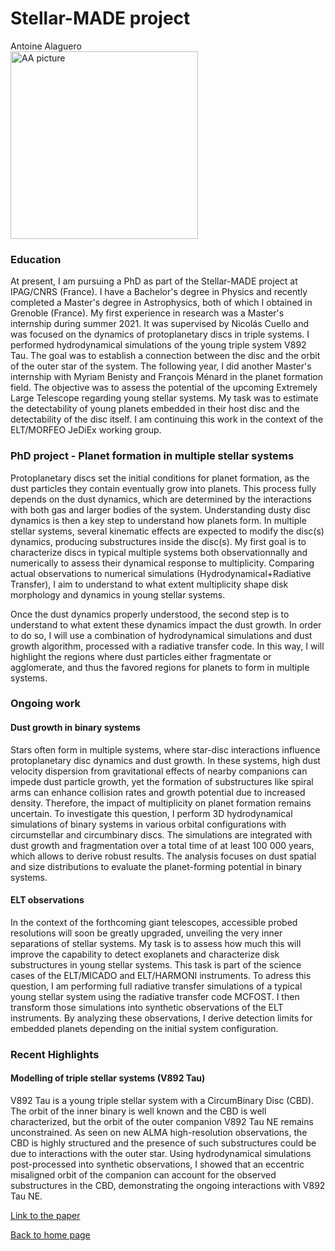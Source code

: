 # Stellar-MADE project

Antoine Alaguero  
<img src="https://nicolascuello.github.io/Stellar-MADE/images/photo_AA_2022.jpeg" alt="AA picture" width="300"/>

### Education

At present, I am pursuing a PhD as part of the Stellar-MADE project at IPAG/CNRS (France). I have a Bachelor's degree in Physics and recently completed a Master's degree in Astrophysics, both of which I obtained in Grenoble (France). 
My first experience in research was a Master's internship during summer 2021. It was supervised by Nicolás Cuello and was focused on the dynamics of protoplanetary discs in triple systems. I performed hydrodynamical simulations of the young triple system V892 Tau. The goal was to establish a connection between the disc and the orbit of the outer star of the system. 
The following year, I did another Master's internship with Myriam Benisty and François Ménard in the planet formation field. The objective was to assess the potential of the upcoming Extremely Large Telescope regarding young stellar systems. My task was to estimate the detectability of young planets embedded in their host disc and the detectability of the disc itself. I am continuing this work in the context of the ELT/MORFEO JeDiEx working group.

### PhD project - Planet formation in multiple stellar systems

Protoplanetary discs set the initial conditions for planet formation, as the dust particles they contain eventually grow into planets. This process fully depends on the dust dynamics, which are determined by the interactions with both gas and larger bodies of the system. Understanding dusty disc dynamics is then a key step to understand how planets form. In multiple stellar systems, several kinematic effects are expected to modify the disc(s) dynamics, producing substructures inside the disc(s). My first goal is to characterize discs in typical multiple systems both observationnally and numerically to assess their dynamical response to multiplicity. Comparing actual observations to numerical simulations (Hydrodynamical+Radiative Transfer), I aim to understand to what extent multiplicity shape disk morphology and dynamics in young stellar systems.

Once the dust dynamics properly understood, the second step is to understand to what extent these dynamics impact the dust growth. In order to do so, I will use a combination of hydrodynamical simulations and dust growth algorithm, processed with a radiative transfer code. In this way, I will highlight the regions where dust particles either fragmentate or agglomerate, and thus the favored regions for planets to form in multiple systems.


### Ongoing work

#### Dust growth in binary systems

Stars often form in multiple systems, where star-disc interactions influence protoplanetary disc dynamics and dust growth. In these systems, high dust velocity dispersion from gravitational effects of nearby companions can impede dust particle growth, yet the formation of substructures like spiral arms can enhance collision rates and growth potential due to increased density. Therefore, the impact of multiplicity on planet formation remains uncertain. To investigate this question, I perform 3D hydrodynamical simulations of binary systems in various orbital configurations with circumstellar and circumbinary discs. The simulations are integrated with dust growth and fragmentation over a total time of at least 100 000 years, which allows to derive robust results. The analysis focuses on dust spatial and size distributions to evaluate the planet-forming potential in binary systems. 

#### ELT observations

In the context of the forthcoming giant telescopes, accessible probed resolutions will soon be greatly upgraded, unveiling the very inner separations of stellar systems. My task is to assess how much this will improve the capability to detect exoplanets and characterize disk substructures in young stellar systems. This task is part of the science cases of the ELT/MICADO and ELT/HARMONI instruments. To adress this question, I am performing full radiative transfer simulations of a typical young stellar system using the radiative transfer code MCFOST. I then transform those simulations into synthetic observations of the ELT instruments. By analyzing these observations, I derive detection limits for embedded planets depending on the initial system configuration.


### Recent Highlights

#### Modelling of triple stellar systems (V892 Tau) 

V892 Tau is a young triple stellar system with a CircumBinary Disc (CBD). The orbit of the inner binary is well known and the CBD is well characterized, but the orbit of the outer companion V892 Tau NE remains unconstrained. As seen on new ALMA high-resolution observations, the CBD is highly structured and the presence of such substructures could be due to interactions with the outer star. Using hydrodynamical simulations post-processed into synthetic observations, I showed that an eccentric misaligned orbit of the companion can account for the observed substructures in the CBD, demonstrating the ongoing interactions with V892 Tau NE.

[Link to the paper](https://ui.adsabs.harvard.edu/abs/2024A%26A...687A.311A/abstract)


[Back to home page](https://nicolascuello.github.io/Stellar-MADE/)